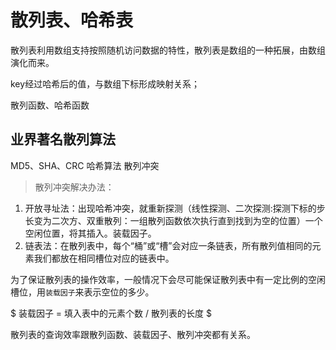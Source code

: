# 散列表、哈希表

散列表利用数组支持按照随机访问数据的特性，散列表是数组的一种拓展，由数组演化而来。

key经过哈希后的值，与数组下标形成映射关系；

散列函数、哈希函数

## 业界著名散列算法

MD5、SHA、CRC 哈希算法
散列冲突

>散列冲突解决办法：

1. 开放寻址法：出现哈希冲突，就重新探测（线性探测、二次探测:探测下标的步长变为二次方、双重散列：一组散列函数依次执行直到找到为空的位置）一个空闲位置，将其插入。装载因子。
2. 链表法：在散列表中，每个“桶”或“槽”会对应一条链表，所有散列值相同的元素我们都放在相同槽位对应的链表中。

为了保证散列表的操作效率，一般情况下会尽可能保证散列表中有一定比例的空闲槽位，用``装载因子``来表示空位的多少。

$ 装载因子 = 填入表中的元素个数 / 散列表的长度 $

散列表的查询效率跟散列函数、装载因子、散列冲突都有关系。
